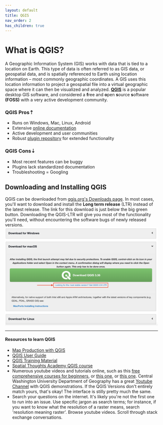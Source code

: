```yaml
---
layout: default
title: QGIS
nav_order: 2
has_children: true
---
```

# What is QGIS?

A Geographic Information System (GIS) works with data that is tied to a location on Earth. This type of data is often referred to as GIS data, or geospatial data, and is spatially referenced to Earth using location information – most commonly geographic coordinates. A GIS uses this location information to project a geospatial file into a virtual geographic space where it can then be visualized and analyzed. [**QGIS**](https://qgis.org/en/site/) is a popular desktop GIS software, and considered a **f**ree and **o**pen **s**ource **s**oftware **(FOSS)** with a very active development community. 

### QGIS Pros⇡
- Runs on Windows, Mac, Linux, Android
- Extensive [online documentation](https://docs.qgis.org/3.28/en/docs/training_manual/index.html)
- Active development and user communities
- Robust [plugin repository](https://plugins.qgis.org/plugins/) for extended functionality

### QGIS Cons⇣
- Most recent features can be buggy
- Plugins lack standardized documentation
- Troubleshooting = Googling 


## Downloading and Installing QGIS
QGIS can be downloaded from [qgis.org's Downloads page](https://qgis.org/en/site/forusers/download.html). In most cases, you'll want to download and install the **Long term release** (LTR) instead of the latest release. The link for this download is just below the big green button. Downloading the QGIS-LTR will give you most of the functionality you'll need, without encountering the software bugs of newly released versions.
![download-QGIS-LTR](./images/QGIS-install-long-term-version-20240411.png)

---

#### Resources to learn QGIS 
- [Map Production with QGIS](https://ubc-library-rc.github.io/gis-intro-qgis/)
- [QGIS User Guide](https://docs.qgis.org/3.34/en/docs/user_manual/index.html) 
- [QGIS Training Material](https://docs.qgis.org/3.34/en/docs/training_manual/index.html)
- [Spatial Thoughts Academy QGIS course](https://courses.spatialthoughts.com/introduction-to-qgis.html)
- Numerous youtube videos and tutorials online, such as this [free comprehensive courses for beginners](https://www.youtube.com/watch?v=xKlk3IXyPMo), or [this one](https://www.youtube.com/watch?v=SovdBaus7pM), or [this one](https://www.youtube.com/watch?v=NHolzMgaqwE&list=PLLxyyob7YmEHFg5xvwszKIo_sNZbczlNC). Central Washington University Department of Geography has a great [Youtube Channel](https://www.youtube.com/@cwugeography3290) with QGIS demonstrations. If the QGIS Versions don't entirely match yours, that's okay! The interface is stilly pretty much the same.
- Search your questions on the internet. It's likely you're not the first one to run into an issue. Use specific jargon as search terms; for instance, if you want to know what the resolution of a raster means, search 'resolution meaning raster'. Browse youtube videos. Scroll through stack exchange conversations. 



